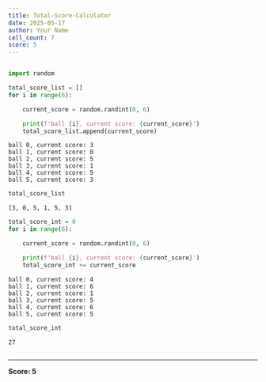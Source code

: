 ```yaml
---
title: Total-Score-Calculator
date: 2025-05-17
author: Your Name
cell_count: 7
score: 5
---
```


```python

```


```python
import random
```


```python
total_score_list = []
for i in range(6):

    current_score = random.randint(0, 6)

    print(f'ball {i}, current score: {current_score}')
    total_score_list.append(current_score)
```

    ball 0, current score: 3
    ball 1, current score: 0
    ball 2, current score: 5
    ball 3, current score: 1
    ball 4, current score: 5
    ball 5, current score: 3



```python
total_score_list
```




    [3, 0, 5, 1, 5, 3]




```python
total_score_int = 0
for i in range(6):

    current_score = random.randint(0, 6)

    print(f'ball {i}, current score: {current_score}')
    total_score_int += current_score
```

    ball 0, current score: 4
    ball 1, current score: 6
    ball 2, current score: 1
    ball 3, current score: 5
    ball 4, current score: 6
    ball 5, current score: 5



```python
total_score_int
```




    27




```python

```


---
**Score: 5**